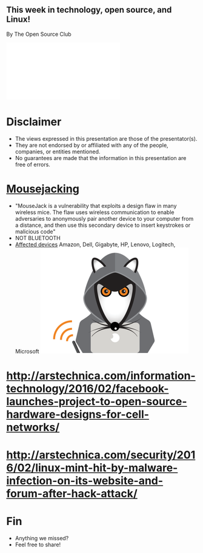 ## This week in technology, open source, and Linux!

By The Open Source Club

![OSC Logo](osc-logo.pdf "Open Source Club at Ohio State Logo")

# Disclaimer
* The views expressed in this presentation are those of the presentator(s).
* They are not endorsed by or affiliated with any of the people, companies, or entities mentioned.
* No guarantees are made that the information in this presentation are free of errors.

# [Mousejacking](https://www.mousejack.com/)
* "MouseJack is a vulnerability that exploits a design flaw in many wireless mice. The flaw uses wireless communication to enable adversaries to anonymously pair another device to your computer from a distance, and then use this secondary device to insert keystrokes or malicious code"
* NOT BLUETOOTH
* [Affected devices](https://www.bastille.net/affected-devices) Amazon, Dell, Gigabyte, HP, Lenovo, Logitech, Microsoft
![](./mousejack.png)

# http://arstechnica.com/information-technology/2016/02/facebook-launches-project-to-open-source-hardware-designs-for-cell-networks/

# http://arstechnica.com/security/2016/02/linux-mint-hit-by-malware-infection-on-its-website-and-forum-after-hack-attack/

# Fin

* Anything we missed?
* Feel free to share!
